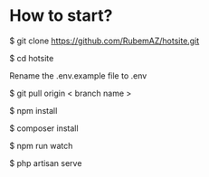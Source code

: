 # How to start?

$ git clone https://github.com/RubemAZ/hotsite.git

$ cd hotsite

Rename the .env.example file to .env

$ git pull origin < branch name >

$ npm install

$ composer install

$ npm run watch

$ php artisan serve

